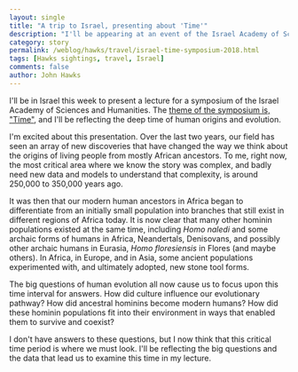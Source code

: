 ```yaml
---
layout: single
title: "A trip to Israel, presenting about 'Time'"
description: "I'll be appearing at an event of the Israel Academy of Sciences and Humanities this week."
category: story
permalink: /weblog/hawks/travel/israel-time-symposium-2018.html
tags: [Hawks sightings, travel, Israel]
comments: false
author: John Hawks
---
```


I'll be in Israel this week to present a lecture for a symposium of the Israel Academy of Sciences and Humanities. The <a href="https://www.academy.ac.il/Index/Entry.aspx?nodeId=936&entryId=20379">theme of the symposium is, "Time"</a>, and I'll be reflecting the deep time of human origins and evolution.

I'm excited about this presentation. Over the last two years, our field has seen an array of new discoveries that have changed the way we think about the origins of living people from mostly African ancestors. To me, right now, the most critical area where we know the story was complex, and badly need new data and models to understand that complexity, is around 250,000 to 350,000 years ago.

It was then that our modern human ancestors in Africa began to differentiate from an initially small population into branches that still exist in different regions of Africa today. It is now clear that many other hominin populations existed at the same time, including <em>Homo naledi</em> and some archaic forms of humans in Africa, Neandertals, Denisovans, and possibly other archaic humans in Eurasia, <em>Homo floresiensis</em> in Flores (and maybe others). In Africa, in Europe, and in Asia, some ancient populations experimented with, and ultimately adopted, new stone tool forms.

The big questions of human evolution all now cause us to focus upon this time interval for answers. How did culture influence our evolutionary pathway? How did ancestral hominins become modern humans? How did these hominin populations fit into their environment in ways that enabled them to survive and coexist?

I don't have answers to these questions, but I now think that this critical time period is where we must look. I'll be reflecting the big questions and the data that lead us to examine this time in my lecture.
